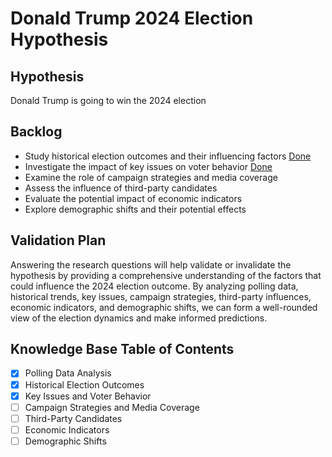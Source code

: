 # Donald Trump 2024 Election Hypothesis

## Hypothesis
Donald Trump is going to win the 2024 election

## Backlog
- Study historical election outcomes and their influencing factors [Done](./Historical_Election_Outcomes.md)
- Investigate the impact of key issues on voter behavior [Done](./Key_Issues_and_Voter_Behavior.md)
- Examine the role of campaign strategies and media coverage
- Assess the influence of third-party candidates
- Evaluate the potential impact of economic indicators
- Explore demographic shifts and their potential effects

## Validation Plan
Answering the research questions will help validate or invalidate the hypothesis by providing a comprehensive understanding of the factors that could influence the 2024 election outcome. By analyzing polling data, historical trends, key issues, campaign strategies, third-party influences, economic indicators, and demographic shifts, we can form a well-rounded view of the election dynamics and make informed predictions.

## Knowledge Base Table of Contents
- [x] Polling Data Analysis
- [x] Historical Election Outcomes
- [x] Key Issues and Voter Behavior
- [ ] Campaign Strategies and Media Coverage
- [ ] Third-Party Candidates
- [ ] Economic Indicators
- [ ] Demographic Shifts
